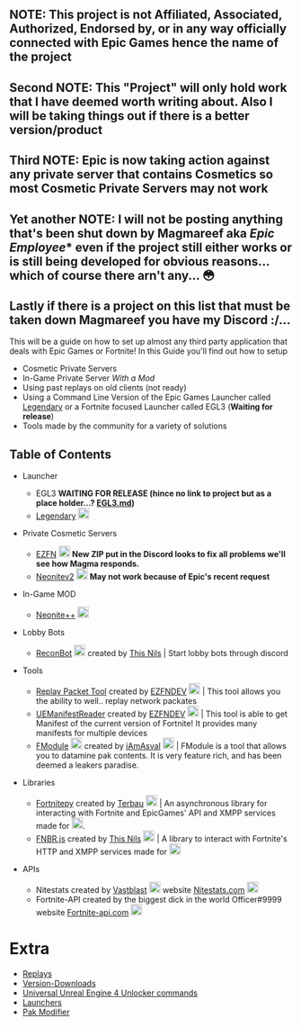 ## NOTE: This project is not Affiliated, Associated, Authorized, Endorsed by, or in any way officially connected with Epic Games hence the name of the project

## Second NOTE: This "Project" will only hold work that I have deemed worth writing about. Also I will be taking things out if there is a better version/product

## Third NOTE: **Epic is now taking action against any private server that contains Cosmetics so most Cosmetic Private Servers may not work**

## Yet another NOTE: I will not be posting anything that's been shut down by Magmareef aka *Epic Employee** even if the project still either works or is still being developed for obvious reasons... which of course there arn't any... 😳

## Lastly if there is a project on this list that must be taken down Magmareef you have my Discord :/...
This will be a guide on how to set up almost any third party application that deals with Epic Games or Fortnite!
In this Guide you'll find out how to setup 
* Cosmetic Private Servers
* In-Game Private Server *With a Mod*
* Using past replays on old clients (not ready)
* Using a Command Line Version of the Epic Games Launcher called [Legendary](https://github.com/Jawschamp/Unofficial-Epic-Games-products/blob/master/Legendary/README.md) or a Fortnite focused Launcher called EGL3 (**Waiting for release**)
* Tools made by the community for a variety of solutions 

## Table of Contents
- Launcher
  - EGL3 **WAITING FOR RELEASE (hince no link to project but as a place holder...? [EGL3.md](https://github.com/Jawschamp/Unofficial-Epic-Games-products/blob/master/EGL3/README.md))**
  - [Legendary](https://github.com/Jawschamp/Non-Official-Epic-Games-products/blob/master/Legendary/README.md) <img src="https://repository-images.githubusercontent.com/249938026/80b18f80-96c7-11ea-9183-0a8c96e7cada" alt="Legendary" height="20" />
- Private Cosmetic Servers
  - [EZFN](https://github.com/Jawschamp/FortnitePrivateServersGuide/blob/master/EZFN/README.md) <img src="https://avatars.githubusercontent.com/u/56506141?s=460&u=47bf97406a5c41e2ea190fd0892d6be99c8ef3de&v=4" alt="EZFN.DEV" height="20"> **New ZIP put in the Discord looks to fix all problems we'll see how Magma responds.**
  - [Neonitev2](https://github.com/Jawschamp/FortnitePrivateServersGuide/blob/master/NeoNite/README.md) <img src="https://cdn.discordapp.com/icons/703690937074974761/a_b29164c2cbb5e21e6ebf436e8aafc2eb.webp?size=256" alt="Neonitev2" height="20"> **May not work because of Epic's recent request**
- In-Game MOD
  - [Neonite++](https://github.com/Jawschamp/Unofficial-Epic-Games-products/blob/master/Neonite%2B%2B/README.md) <img src="https://cdn.discordapp.com/attachments/719576626953846824/818487085010387004/Ev9nMKnXIAA16rC.png" alt="Neonite++" height="20"> 
  
    
- Lobby Bots
  - [ReconBot](https://reconbot.net) <img src="https://reconbot.net/logo512-nobg.png" alt="ReconBot" height="20"> created by [This Nils](https://github.com/ThisNils) | Start lobby bots through discord

- Tools
  - [Replay Packet Tool](https://github.com/EZFNDEV/FortnitePacketReplay) created by [EZFNDEV](https://github.com/EZFNDEV/) <img src="https://avatars.githubusercontent.com/u/56506141?s=460&u=47bf97406a5c41e2ea190fd0892d6be99c8ef3de&v=4" alt="EZFN.DEV" height="20"> | This tool allows you the ability to well.. replay network packates 
  - [UEManifestReader](https://github.com/EZFNDEV/UEManifestReader) created by [EZFNDEV](https://github.com/EZFNDEV/) <img src="https://avatars.githubusercontent.com/u/56506141?s=460&u=47bf97406a5c41e2ea190fd0892d6be99c8ef3de&v=4" alt="EZFN.DEV" height="20"> | This tool is able to get Manifest of the current version of Fortnite! It provides many manifests for multiple devices
  - [FModule](https://github.com/iAmAsval/FModel) <img src="https://camo.githubusercontent.com/d66bda39a1741a001b2bc99e1646cc570477a4267cda33ab11571a4628900c90/68747470733a2f2f666d6f64656c2e6170702f696d616765732f666d6f64656c2f666d6f64656c2e69636f" alt="FModule" height="20" /> created by [iAmAsval](https://github.com/iAmAsval) <img src="https://avatars.githubusercontent.com/u/26126862?s=460&u=fce7cc1607a0ee909fca8a8aea92f65fbf140e01&v=4" alt="iAmAsval" height="20" /> | FModule is a tool that allows you to datamine pak contents. It is very feature rich, and has been deemed a leakers paradise. 

- Libraries
  - [Fortnitepy](https://github.com/Terbau/fortnitepy) created by [Terbau](https://github.com/Terbau) <img src="https://avatars.githubusercontent.com/u/40792825?s=460&u=7ccce9275624e0cf14420b8cb22225b1397352ee&v=4" height="20"> | An asynchronous library for interacting with Fortnite and EpicGames' API and XMPP services made for <img src="https://cdn.discordapp.com/emojis/813909686947938334.png?v=1" height="20">.
  - [FNBR.js](https://github.com/fnbrjs/fnbr.js) created by [This Nils](https://github.com/ThisNils) <img src="https://avatars.githubusercontent.com/u/59409978?s=460&u=06aee1d5b9da27d58d03b5a6ce1547a0481d8a23&v=4" height="20"> | A library to interact with Fortnite's HTTP and XMPP services made for <img src="https://nodejs.org/static/images/logo.svg" height="20">
 
- APIs
  - Nitestats created by [Vastblast](https://twitter.com/VastBlastt) <img src="https://pbs.twimg.com/profile_images/1298354585527091202/iucrcNp0_400x400.jpg" height="20"> website [Nitestats.com](https://nitestats.com) <img src="https://cdn.discordapp.com/icons/447989053623762944/a_b0fb9afb42a2d0aa0e6329663ca0ae0b.png?size=4096" height="20">
  - Fortnite-API created by the biggest dick in the world Officer#9999 website [Fortnite-api.com](http://fortnite-api.com) <img src="https://cdn.discordapp.com/emojis/819273554703941702.png?v=1" height="20">

# Extra
- [Replays](https://github.com/Jawschamp/FortnitePrivateServersGuide/blob/master/Lawin/FortTimeMachine/Replay/README.md)
- [Version-Downloads](https://github.com/Jawschamp/FortnitePrivateServersGuide/blob/master/Lawin/Version-Downloads.md)
- [Universal Unreal Engine 4 Unlocker commands](https://github.com/Jawschamp/FortnitePrivateServersGuide/blob/master/UUUClient/Console-Unlocker.txt)
- [Launchers](https://github.com/Jawschamp/FortnitePrivateServersGuide/blob/master/Lawin/Launchers.md)
- [Pak Modifier](https://github.com/Jawschamp/FortnitePrivateServersGuide/tree/master/Paks)
